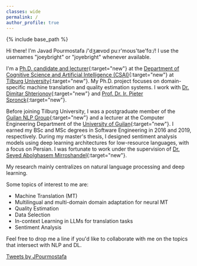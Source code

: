 ```yaml
---
classes: wide
permalink: /
author_profile: true
---
```

{% include base_path %}

Hi there! I'm Javad Pourmostafa /'dʒævɒd puːr'moʊs'tae'fɑː/! I use the usernames "joeybright" or "joyebright" whenever available.

I'm a [Ph.D. candidate and lecturer](https://www.tilburguniversity.edu/staff/j-pourmostafa){:target="new"} at the [Department of Cognitive Science and Artificial Intelligence (CSAI)](https://csai.nl){:target="new"} at [Tilburg University](https://www.tilburguniversity.edu/){:target="new"}. My Ph.D. project focuses on domain-specific machine translation and quality estimation systems. I work with [Dr. Dimitar Shterionov](https://ilk.uvt.nl/~shterion/){:target="new"} and [Prof. Dr. Ir. Pieter Spronck](https://www.spronck.net/){:target="new"}.

Before joining Tilburg University, I was a postgraduate member of the [Guilan NLP Group](https://nlp.guilan.ac.ir){:target="new"} and a lecturer at the Computer Engineering Department of the [University of Guilan](https://guilan.ac.ir/en/home){:target="new"}. I earned my BSc and MSc degrees in Software Engineering in 2016 and 2019, respectively. During my master's thesis, I designed sentiment analysis models using deep learning architectures for low-resource languages, with a focus on Persian. I was fortunate to work under the supervision of [Dr. Seyed Abolghasem Mirroshandel](https://guilan.ac.ir/en/~mirroshandel){:target="new"}.

My research mainly centralizes on natural language processing and deep learning.

Some topics of interest to me are:

- Machine Translation (MT)
- Multilingual and multi-domain domain adaptation for neural MT
- Quality Estimation
- Data Selection
- In-context Learning in LLMs for translation tasks
- Sentiment Analysis


Feel free to drop me a line if you'd like to collaborate with me on the topics that intersect with NLP and DL.

<a class="twitter-timeline" data-lang="en" data-width="500" data-height="500" data-theme="light" href="https://twitter.com/JPourmostafa?ref_src=twsrc%5Etfw">Tweets by JPourmostafa</a> <script async src="https://platform.twitter.com/widgets.js" charset="utf-8"></script>

